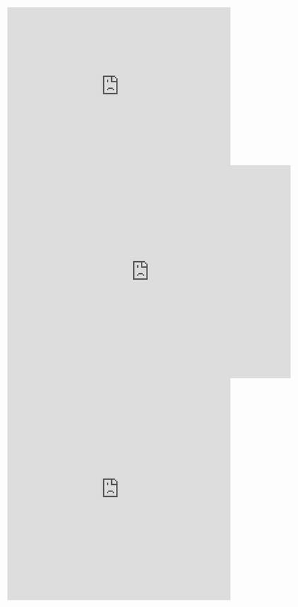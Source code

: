 <iframe src="https://trinket.io/embed/python3/82a19f85d5" width="100%" height="356" frameborder="0" marginwidth="0" marginheight="0" allowfullscreen></iframe>

<iframe style="width: 640; height: 480; border: none;" name="embedded_python_anywhere" src="https://www.pythonanywhere.com/embedded3/"></iframe>

<iframe frameborder="0" width="100%" height="500px" src="https://replit.com/@AbhishekGupt108/hngdf?lite=true"></iframe>